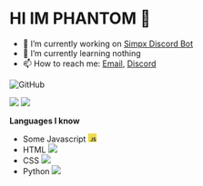 
<h1>HI IM PHANTOM 👋</h1>

- 🔭 I’m currently working on [Simpx Discord Bot](https://discord.com/api/oauth2/authorize?client_id=872740033579323392&permissions=8&redirect_uri=https%3A%2F%2Fwww.simpx.xyz%2Fsuccess%2F&response_type=code&scope=connections%20bot)
- 🌱 I’m currently learning nothing
- 📫 How to reach me: [Email](mailto:support@ocean.cx), [Discord](https://discord.com/users/821417000470839367)
<!--- 💬 Ask me about ..-->
<!--- ⚡ Fun fact: ..-->
<!-- - 😄 Pronouns: ..-->
![GitHub](https://img.shields.io/github/followers/PHANTOM0P?color=1c1c1c&label=follow&logo=github&style=for-the-badge)
<!--[![Website](https://img.shields.io/badge/Portfolio-Visit-1c1c1c?style=for-the-badge)](https://me.nighthub.xyz)-->

<p><img src="https://github-readme-stats.vercel.app/api?username=PHANTOM0P&show_icons=true&theme=dark&icon_color=eee">     <img src="https://github-readme-stats.vercel.app/api/top-langs/?username=PHANTOM0P&theme=dark"></p>

**Languages I know**
- Some Javascript <img height="15" src="https://raw.githubusercontent.com/github/explore/80688e429a7d4ef2fca1e82350fe8e3517d3494d/topics/javascript/javascript.png">
- HTML <img height="15" src="https://www.w3.org/html/logo/downloads/HTML5_Badge_512.png">
- CSS <img height="15" src="https://cdn.345tool.com/public/logos/css-formatter-logo.png">
- Python <img height="25" src="https://pluspng.com/img-png/python-logo-png--200.png">
